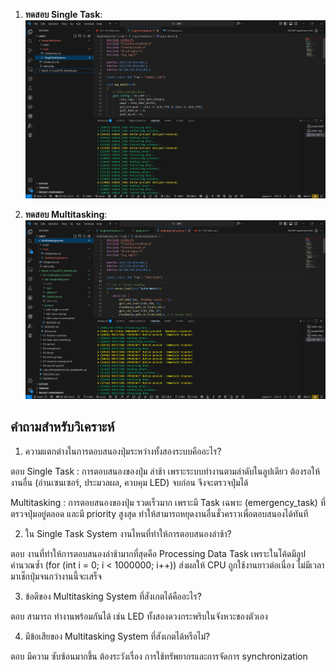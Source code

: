 1. **ทดสอบ Single Task**:
![alt text](../../img/SingleTaskSystem.jpg)

2. **ทดสอบ Multitasking**:
![alt text](../../img/MultitaskingSystem.png)

## คำถามสำหรับวิเคราะห์

1. ความแตกต่างในการตอบสนองปุ่มระหว่างทั้งสองระบบคืออะไร?

ตอบ Single Task : การตอบสนองของปุ่ม ล่าช้า เพราะระบบทำงานตามลำดับในลูปเดียว ต้องรอให้งานอื่น (อ่านเซนเซอร์, ประมวลผล, ควบคุม LED) จบก่อน จึงจะตรวจปุ่มได้

Multitasking : การตอบสนองของปุ่ม รวดเร็วมาก เพราะมี Task เฉพาะ (emergency_task) ที่ตรวจปุ่มอยู่ตลอด และมี priority สูงสุด ทำให้สามารถหยุดงานอื่นชั่วคราวเพื่อตอบสนองได้ทันที

2. ใน Single Task System งานไหนที่ทำให้การตอบสนองล่าช้า?

ตอบ งานที่ทำให้การตอบสนองล่าช้ามากที่สุดคือ Processing Data Task เพราะในโค้ดมีลูปคำนวณซ้ำ (for (int i = 0; i < 1000000; i++))
ส่งผลให้ CPU ถูกใช้งานยาวต่อเนื่อง ไม่มีเวลามาเช็กปุ่มจนกว่างานนี้จะเสร็จ

3. ข้อดีของ Multitasking System ที่สังเกตได้คืออะไร?

ตอบ สามารถ ทำงานพร้อมกันได้ เช่น LED ทั้งสองดวงกระพริบในจังหวะของตัวเอง

4. มีข้อเสียของ Multitasking System ที่สังเกตได้หรือไม่?

ตอบ มีความ ซับซ้อนมากขึ้น ต้องระวังเรื่อง การใช้ทรัพยากรและการจัดการ synchronization